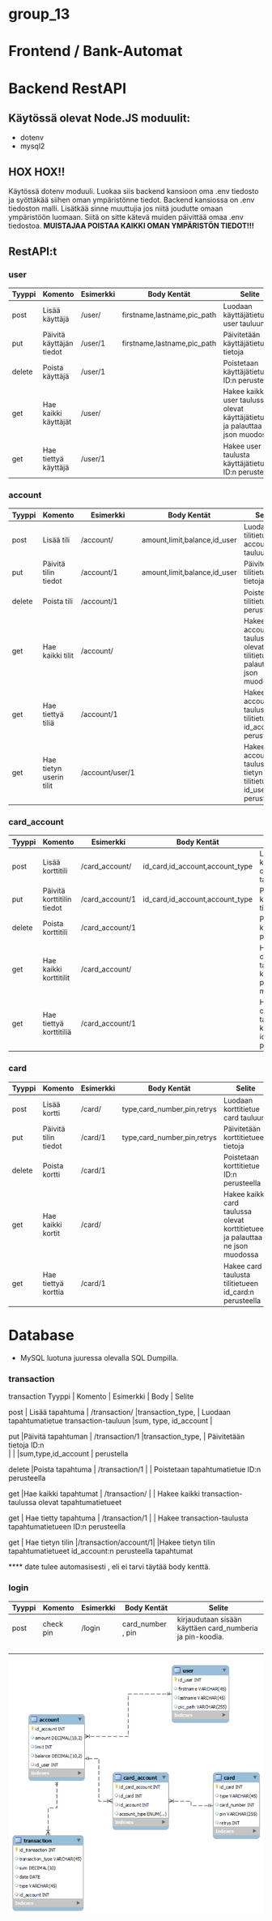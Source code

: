 # group_13

# Frontend / Bank-Automat

# Backend RestAPI

## Käytössä olevat Node.JS moduulit:
- dotenv
- mysql2

## HOX HOX!!
Käytössä dotenv moduuli. Luokaa siis backend kansioon oma .env tiedosto ja syöttäkää siihen oman ympäristönne tiedot. Backend kansiossa on .env tiedoston malli. Lisätkää sinne muuttujia jos niitä joudutte omaan ympäristöön luomaan. Siitä on sitte kätevä muiden päivittää omaa .env tiedostoa. **MUISTAJAA POISTAA KAIKKI OMAN YMPÄRISTÖN TIEDOT!!!**

## RestAPI:t

### user

| Tyyppi | Komento                 | Esimerkki | Body Kentät                 | Selite                                                                           |
| ------ | ----------------------- | --------- | --------------------------- | -------------------------------------------------------------------------------- |
| post   | Lisää käyttäjä          | /user/    | firstname,lastname,pic_path | Luodaan käyttäjätietue user tauluun                                              |
| put    | Päivitä käyttäjän tiedot| /user/1   | firstname,lastname,pic_path | Päivitetään käyttäjätietueen tietoja                                             |
| delete | Poista käyttäjä         | /user/1   |                             | Poistetaan käyttäjätietue ID:n perusteella                                       |
| get    | Hae kaikki käyttäjät    | /user/    |                             | Hakee kaikki user taulussa olevat käyttäjätietueet ja palauttaa ne json muodossa |
| get    | Hae tiettyä käyttäjä    | /user/1   |                             | Hakee user taulusta käyttäjätietueen ID:n perusteella                            |

### account

| Tyyppi | Komento                 | Esimerkki       | Body Kentät                  | Selite                                                                          |
| ------ | ----------------------- | --------------- | ---------------------------- | ------------------------------------------------------------------------------- |
| post   | Lisää tili              | /account/       | amount,limit,balance,id_user | Luodaan tilitietue account tauluun                                              |
| put    | Päivitä tilin tiedot    | /account/1      | amount,limit,balance,id_user | Päivitetään tilitietueen tietoja                                                |
| delete | Poista tili             | /account/1      |                              | Poistetaan tilitietue ID:n perusteella                                          |
| get    | Hae kaikki tilit        | /account/       |                              | Hakee kaikki account taulussa olevat tilitietueet ja palauttaa ne json muodossa |
| get    | Hae tiettyä tiliä       | /account/1      |                              | Hakee account taulusta tilitietueen id_account:n perusteella                    |
| get    | Hae tietyn userin tilit | /account/user/1 |                              | Hakee account taulusta tietyn userin tilitietueet id_user:n perusteella         |


### card_account

| Tyyppi | Komento                       | Esimerkki            | Body Kentät                    | Selite                                                                                      |
| ------ | -----------------------       | ---------------      | ------------------------       | -------------------------------------------------------------------------------             |
| post   | Lisää korttitili              | /card_account/       | id_card,id_account,account_type| Luodaan korttitilitietue card_account tauluun                                               |
| put    | Päivitä korttitilin tiedot    | /card_account/1      | id_card,id_account,account_type| Päivitetään korttitilitietueen tietoja                                                      |
| delete | Poista korttitili             | /card_account/1      |                                | Poistetaan korttitilitietue ID:n perusteella                                                |
| get    | Hae kaikki korttitilit        | /card_account/       |                                | Hakee kaikki card_account taulussa olevat korttitilitietueet ja palauttaa ne json muodossa  |
| get    | Hae tiettyä korttitiliä       | /card_account/1      |                                | Hakee card_account taulusta korttitilitietueen id_card_account:n perusteella                |


### card

| Tyyppi | Komento                 | Esimerkki    | Body Kentät                  | Selite                                                                          |
| ------ | ----------------------- | -------------| ---------------------------- | ------------------------------------------------------------------------------- |
| post   | Lisää kortti            | /card/       | type,card_number,pin,retrys  | Luodaan korttitietue card tauluun                                               |
| put    | Päivitä tilin tiedot    | /card/1      | type,card_number,pin,retrys  | Päivitetään korttitietueen tietoja                                              |
| delete | Poista kortti           | /card/1      |                              | Poistetaan korttitietue ID:n perusteella                                        |
| get    | Hae kaikki kortit       | /card/       |                              | Hakee kaikki card taulussa olevat korttitietueet ja palauttaa ne json muodossa  |
| get    | Hae tiettyä korttia     | /card/1      |                              | Hakee card taulusta tilitietueen id_card:n perusteella                          |


# Database

- MySQL luotuna juuressa olevalla SQL Dumpilla.
### transaction

transaction
Tyyppi |	Komento           |   	Esimerkki       | 	Body                 |          	        Selite  

post   |	Lisää tapahtuma   |	/transaction/	    |transaction_type,       |  	Luodaan tapahtumatietue transaction-tauluun
                                                    |sum, type, id_account   |   


put	   |Päivitä tapahtuman    | /transaction/1	    |transaction_type,       |  Päivitetään tietoja ID:n                              
       |                       |                    |sum,type,id_account     |      perustella

delete |Poista tapahtuma	  | /transaction/1		|                        |       Poistetaan tapahtumatietue ID:n perusteella

get	   |Hae kaikki tapahtumat |  /transaction/		|                        |   Hakee kaikki transaction-taulussa olevat tapahtumatietueet 
                        

get	   | Hae tietty tapahtuma |  /transaction/1		|                        | Hakee transaction-taulusta tapahtumatietueen ID:n perusteella


get	   | Hae tietyn tilin     |/transaction/account/1|	                      |Hakee  tietyn tilin tapahtumatietueet id_account:n perusteella
        tapahtumat

**** date tulee automasisesti , eli ei tarvi täytää body kenttä.

### login

| Tyyppi | Komento      | Esimerkki | Body Kentät       | Selite                                                   |
| ------ | -------------| ----------| ------------------| ---------------------------------------------------------|
| post   | check pin    | /login    | card_number , pin | kirjaudutaan sisään käyttäen card_numberia ja pin-koodia.|
|        |              |           |                   |                                                          |                                                                                              |        |              |           |                   |                                                          |
|        |              |           |                   |                                                          |
|        |              |           |                   |                                                          |
|        |              |           |                   |                                                          |



![ER Kaavio](er_kaavio.png)

